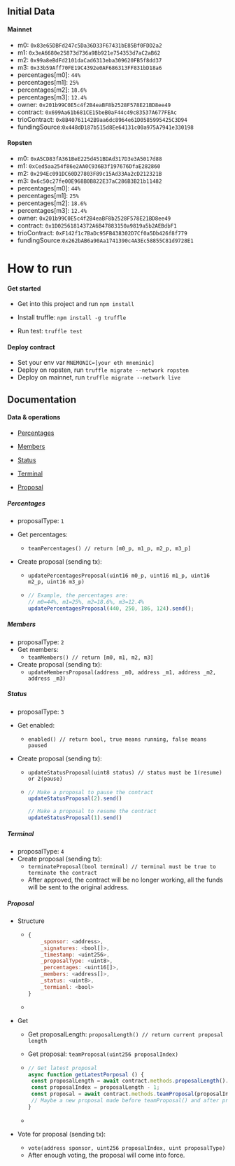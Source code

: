 ## Initial Data

#### Mainnet

- m0: `0x83e65DBFd247c5Da36D33F67431bE85Bf0FDD2a2`
- m1: `0x3eA6680e25873d736a9Bb921e754353d7aC2aB62`
- m2: `0x99a8eBdFd2101daCad6313eba309620FB5f8dd37`
- m3: `0x33b59Aff70FE19C4392e0AF686313FF831bD18a6`
- percentages[m0]: `44%`
- percentages[m1]: `25%`
- percentages[m2]: `18.6%`
- percentages[m3]: `12.4%`
- owner: `0x201b99C0E5c4f2B4eaBF8b2528F578E21BD8ee49`
- contract: `0x699Aa61b681CE15beB0aF44c49c83537A677FEAc`
- trioContract: `0x8B40761142B9aa6dc8964e61D0585995425C3D94`
- fundingSource:`0x448dD187b515d8Ee64131c00a975A7941e330198`

#### Ropsten

- m0: `0xA5CD83fA361BeE225d451BDAd317D3e3A5017d88`
- m1: `0xCed5aa254f86e2AA0C936B3f197676DfaE282860`
- m2: `0x294Ec091DC60D27803F89c15Ad33Aa2cD212321B`
- m3: `0x6c50c27fe00E968B0B822E37aC286B3B21b11482`
- percentages[m0]: `44%`
- percentages[m1]: `25%`
- percentages[m2]: `18.6%`
- percentages[m3]: `12.4%`
- owner: `0x201b99C0E5c4f2B4eaBF8b2528F578E21BD8ee49`
- contract: `0x1D02561814372A6B47883150a9819a5b2AEBdbF1`
- trioContract: `0xF142f1c7BaDc95FB438302D7Cf0a5Db426f8f779`
- fundingSource:`0x262bAB6a90Aa1741390c4A3Ec58855C81d9728E1`

# How to run

#### Get started

- Get into this project and run `npm install`

- Install truffle: `npm install -g truffle`

- Run test: `truffle test`

#### Deploy contract

- Set your env var `MNEMONIC=[your eth mneminic] `
- Deploy on ropsten, run `truffle migrate --network ropsten`
- Deploy on mainnet, run `truffle migrate --network live`



## Documentation

#### Data & operations

- [Percentages](#Percentages)

- [Members](#Members)

- [Status](#Status)

- [Terminal](#Terminal)

- [Proposal](#Proposal)

  

##### Percentages

- proposalType: `1`

- Get percentages:

  - `teamPercentages() // return [m0_p, m1_p, m2_p, m3_p] `

- Create proposal (sending tx):

  - `updatePercentagesProposal(uint16 m0_p, uint16 m1_p, uint16 m2_p, uint16 m3_p)`

  - ```javascript
    // Example, the percentages are:
    // m0=44%, m1=25%, m2=18.6%, m3=12.4%
    updatePercentagesProposal(440, 250, 186, 124).send();
    ```

##### Members

- proposalType: `2`
- Get members:
  - `teamMembers() // return [m0, m1, m2, m3] `
- Create proposal (sending tx):
  - `updateMembersProposal(address _m0, address _m1, address _m2, address _m3)`



##### Status

- proposalType: `3`

- Get enabled:

  - `enabled() // return bool, true means running, false means paused`

- Create proposal (sending tx):

  - `updateStatusProposal(uint8 status) // status must be 1(resume) or 2(pause)`

  - ```javascript
    // Make a proposal to pause the contract
    updateStatusProposal(2).send()
    
    // Make a proposal to resume the contract
    updateStatusProposal(1).send()
    ```

##### Terminal

- proposalType: `4`
- Create proposal (sending tx):
  - `terminateProposal(bool terminal) // terminal must be true to terminate the contract`
  - After approved, the contract will be no longer working, all the funds will be sent to the original address.

##### Proposal

- Structure

  - ```javascript
    {
    	_sponsor: <address>,
        _signatures: <bool[]>,
        _timestamp: <uint256>,
        _proposalType: <uint8>,
        _percentages: <uint16[]>,
        _members: <address[]>,
        _status: <uint8>,
        _termianl: <bool>
    }
    ```

  - 

- Get

  - Get proposalLength: `proposalLength() // return current proposal length`
  - Get proposal: `teamProposal(uint256 proposalIndex)`

  - ```Javascript
    // Get latest proposal
    async function getLatestPorposal () {
     const proposalLength = await contract.methods.proposalLength().call();
     const proposalIndex = proposalLength - 1;
     const proposal = await contract.methods.teamProposal(proposalIndex).call();
     // Maybe a new proposal made before teamProposal() and after proposalLength(), so you should check this proposal carefully.
    }
    
    ```

  - 

- Vote for proposal (sending tx):

  - `vote(address sponsor, uint256 proposalIndex, uint proposalType) `
  - After enough voting, the proposal will come into force.

